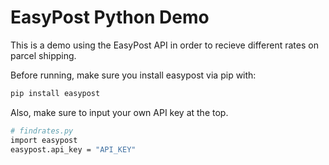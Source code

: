 # EasyPost Python Demo

This is a demo using the EasyPost API in order to recieve different rates on parcel shipping.

Before running, make sure you install easypost via pip with:

```bash
pip install easypost
```

Also, make sure to input your own API key at the top.

```bash
# findrates.py
import easypost
easypost.api_key = "API_KEY"
```
